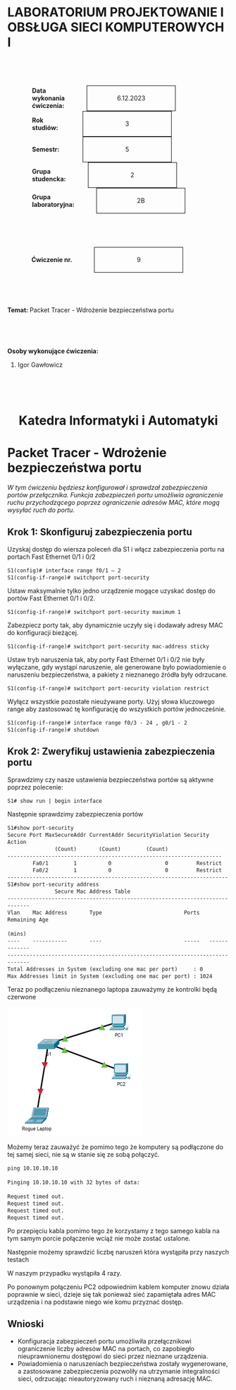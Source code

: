 <style>
h1, h4 {
    border-bottom: 0;
    display:flex;
    flex-direction: column;
    align-items: center;
      }
      
centerer{
    display: grid;
    grid-template-columns: 6fr 1fr 4fr;
    grid-template-rows: 1fr;

}
rectangle{
    border: 1px solid black;
    margin: 0px 50px 0px 50px;
    width: 200px;
    height: 4em;
    display: flex;
    flex-direction: column;
    align-items: center;
    justify-items: center;
}
Ltext{
    margin: auto auto auto 0;
    font-weight: bold;
    margin-left: 4em
}
Rtext{
    margin: auto;
}

row {
    display: flex;
    flex-direction: row;
    align-items: center;
    justify-content: center; 
}
 </style>
<h1>LABORATORIUM PROJEKTOWANIE I OBSŁUGA SIECI KOMPUTEROWYCH I</h1>

&nbsp;

&nbsp;

<style>

</style>

<centerer>
    <Ltext>Data wykonania ćwiczenia:</Ltext>
    <div align="center">
        <rectangle>
            <Rtext>6.12.2023</Rtext>
        </rectangle>
    </div>
</centerer>

<centerer>
    <Ltext>Rok studiów:</Ltext>
    <div align="center">
        <rectangle>
            <Rtext>3</Rtext>
        </rectangle>
    </div>
</centerer>

<centerer>
    <Ltext>Semestr:</Ltext>
    <div align="center">
        <rectangle>
            <Rtext>5</Rtext>
        </rectangle>
    </div>
</centerer>

<centerer>
    <Ltext>Grupa studencka:</Ltext>
    <div align="center">
        <rectangle>
            <Rtext>2</Rtext>
        </rectangle>
    </div>
</centerer>

<centerer>
    <Ltext>Grupa laboratoryjna:</Ltext>
    <div align="center">
        <rectangle>
            <Rtext>2B</Rtext>
        </rectangle>
    </div>
</centerer>

&nbsp;

&nbsp;

<row>
    <b>Ćwiczenie nr.</b>
    <rectangle>
        <Rtext>9</Rtext>
    </rectangle>
</row>

&nbsp;

&nbsp;

<b>Temat: </b> Packet Tracer - Wdrożenie bezpieczeństwa portu

&nbsp;

&nbsp;

<b>Osoby wykonujące ćwiczenia: </b>

1. Igor Gawłowicz

&nbsp;

&nbsp;

<h1>Katedra Informatyki i Automatyki</h1>

<div style="page-break-after: always;"></div>

# Packet Tracer - Wdrożenie bezpieczeństwa portu

*W tym ćwiczeniu będziesz konfigurował i sprawdzał zabezpieczenia portów przełącznika. Funkcja zabezpieczeń portu umożliwia ograniczenie ruchu przychodzącego poprzez ograniczenie adresów MAC, które mogą wysyłać ruch do portu.*

## Krok 1: Skonfiguruj zabezpieczenia portu

Uzyskaj dostęp do wiersza poleceń dla S1 i włącz zabezpieczenia portu na portach Fast Ethernet 0/1 i 0/2

```
S1(config)# interface range f0/1 – 2
S1(config-if-range)# switchport port-security
```

Ustaw maksymalnie tylko jedno urządzenie mogące uzyskać dostęp do portów Fast Ethernet 0/1 i 0/2.

```
S1(config-if-range)# switchport port-security maximum 1
```

Zabezpiecz porty tak, aby dynamicznie uczyły się i dodawały adresy MAC do konfiguracji bieżącej.

```
S1(config-if-range)# switchport port-security mac-address sticky
```

Ustaw tryb naruszenia tak, aby porty Fast Ethernet 0/1 i 0/2 nie były wyłączane, gdy wystąpi naruszenie, ale generowane było powiadomienie o naruszeniu bezpieczeństwa, a pakiety z nieznanego źródła były odrzucane.

```
S1(config-if-range)# switchport port-security violation restrict
```

Wyłącz wszystkie pozostałe nieużywane porty. Użyj słowa kluczowego range aby zastosować tę konfigurację do wszystkich portów jednocześnie.

```
S1(config-if-range)# interface range f0/3 - 24 , g0/1 - 2
S1(config-if-range)# shutdown
```

## Krok 2: Zweryfikuj ustawienia zabezpieczenia portu

Sprawdzimy czy nasze ustawienia bezpieczeństwa portów są aktywne poprzez polecenie:

```
S1# show run | begin interface
```

Następnie sprawdzimy zabezpieczenia portów

```
S1#show port-security 
Secure Port MaxSecureAddr CurrentAddr SecurityViolation Security Action
               (Count)       (Count)        (Count)
--------------------------------------------------------------------
        Fa0/1        1          0                 0         Restrict
        Fa0/2        1          0                 0         Restrict
----------------------------------------------------------------------
S1#show port-security address
               Secure Mac Address Table
-----------------------------------------------------------------------------
Vlan    Mac Address       Type                          Ports   Remaining Age
                                                                   (mins)
----    -----------       ----                          -----   -------------
-----------------------------------------------------------------------------
Total Addresses in System (excluding one mac per port)     : 0
Max Addresses limit in System (excluding one mac per port) : 1024
```

Teraz po podłączeniu nieznanego laptopa zauważymy że kontrolki będą czerwone

![scr](./s1.png)

Możemy teraz zauważyć że pomimo tego że komputery są podłączone do tej samej sieci, nie są w stanie się ze sobą połączyć.

```
ping 10.10.10.10

Pinging 10.10.10.10 with 32 bytes of data:

Request timed out.
Request timed out.
Request timed out.
Request timed out.
```

Po przepięciu kabla pomimo tego że korzystamy z tego samego kabla na tym samym porcie połączenie wciąż nie może zostać ustalone.

Następnie możemy sprawdzić liczbę naruszeń która wystąpiła przy naszych testach

W naszym przypadku wystąpiła 4 razy.

Po ponownym połączeniu PC2 odpowiednim kablem komputer znowu działa poprawnie w sieci, dzieje się tak ponieważ sieć zapamiętała adres MAC urządzenia i na podstawie niego wie komu przyznać dostęp.

## Wnioski

- Konfiguracja zabezpieczeń portu umożliwiła przełącznikowi ograniczenie liczby adresów MAC na portach, co zapobiegło nieuprawnionemu dostępowi do sieci przez nieznane urządzenia.
- Powiadomienia o naruszeniach bezpieczeństwa zostały wygenerowane, a zastosowane zabezpieczenia pozwoliły na utrzymanie integralności sieci, odrzucając nieautoryzowany ruch i nieznaną adresację MAC.